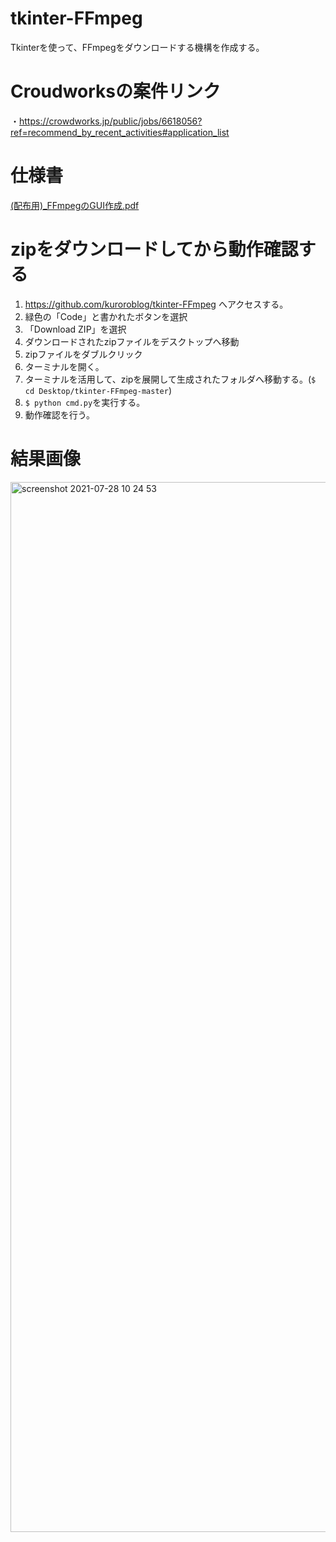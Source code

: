 # tkinter-FFmpeg
Tkinterを使って、FFmpegをダウンロードする機構を作成する。

# Croudworksの案件リンク
・https://crowdworks.jp/public/jobs/6618056?ref=recommend_by_recent_activities#application_list

# 仕様書
[(配布用)_FFmpegのGUI作成.pdf](https://github.com/kuroroblog/tkinter-FFmpeg/files/6892030/_FFmpeg.GUI.pdf)

# zipをダウンロードしてから動作確認する
1. https://github.com/kuroroblog/tkinter-FFmpeg へアクセスする。
2. 緑色の「Code」と書かれたボタンを選択
3. 「Download ZIP」を選択
4. ダウンロードされたzipファイルをデスクトップへ移動
5. zipファイルをダブルクリック
6. ターミナルを開く。
7. ターミナルを活用して、zipを展開して生成されたフォルダへ移動する。(`$ cd Desktop/tkinter-FFmpeg-master`)
8. `$ python cmd.py`を実行する。
9. 動作確認を行う。

# 結果画像
<img width="1680" alt="screenshot 2021-07-28 10 24 53" src="https://user-images.githubusercontent.com/23373288/127248783-5bc95736-6c82-4530-9f65-a90919c4ac52.png">
